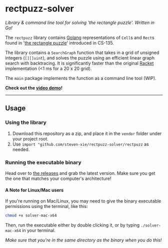 # rectpuzz-solver
*Library &amp; command line tool for solving 'the rectangle puzzle'. Written in Go!*

The `rectpuzz` library contains [Golang](https://golang.org) representations of `Cell`s 
and `Rect`s found in '[the rectangle puzzle](http://www.chiark.greenend.org.uk/~sgtatham/puzzles/js/rect.html)' 
introduced in CS-135.

The library contains a `SearchGraph` function that takes in a grid of unsigned integers (`[][]uint`), and 
solves the puzzle using an efficient linear graph search with backtracing. It is significantly faster than 
the original [Racket](https://racket-lang.org) implementation (<1 ms for a 20 x 20 grid).

The `main` package implements the function as a command line tool (WIP). 

**Check out the [video demo](https://youtu.be/l_vsUksOWCE)!**

---

## Usage
### Using the library
1. Download this repository as a zip, and place it in the `vendor` folder under your project root.
2. Use `import "github.com/steven-xie/rectpuzz-solver/rectpuzz` as needed.

### Running the executable binary
Head over to [the releases](https://github.com/steven-xie/rectpuzz-solver/releases) and grab the latest version. Make sure you get the one that matches your computer's architecture!

#### A Note for Linux/Mac users

If you're running on Mac/Linux, you may need to give the binary executable permissions using the terminal, like this:
``` bash
chmod +x solver-mac-x64
```

Then, run the executable either by double clicking it, or by typing `./solver-mac-x64` in your terminal.

*Make sure that you're in the same directory as the binary when you do this!*


